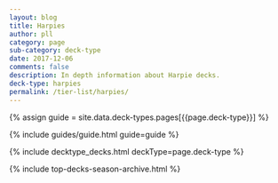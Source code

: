 ```yaml
---
layout: blog
title: Harpies
author: pll
category: page
sub-category: deck-type
date: 2017-12-06
comments: false
description: In depth information about Harpie decks.
deck-type: harpies
permalink: /tier-list/harpies/ 
---
```


{% assign guide = site.data.deck-types.pages[{{page.deck-type}}] %}

{% include guides/guide.html guide=guide %}

{% include decktype_decks.html deckType=page.deck-type %}

{% include top-decks-season-archive.html %}
